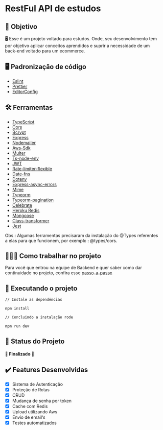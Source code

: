 # RestFul API de estudos

## :dart: Objetivo

🖥 Esse é um projeto voltado para estudos. Onde, seu desenvolvimento tem por objetivo aplicar conceitos aprendidos e suprir a necessidade de um back-end voltado para um ecommerce.

## :desktop_computer: Padronização de código

- [Eslint](https://eslint.org/)
- [Prettier](https://prettier.io/)
- [EditorConfig](https://editorconfig.org/)

## :hammer_and_wrench: Ferramentas

- [TypeScript](https://www.typescriptlang.org/)
- [Cors](https://www.npmjs.com/package/cors)
- [Bcrypt](https://www.npmjs.com/package/bcrypt)
- [Express](https://www.npmjs.com/package/express)
- [Nodemailer](https://nodemailer.com/about/)
- [Aws-Sdk](https://www.npmjs.com/package/aws-sdk)
- [Multer](https://www.npmjs.com/package/multer)
- [Ts-node-env](https://www.npmjs.com/package/ts-node-dev)
- [JWT](https://jwt.io/)
- [Rate-limiter-flexible](https://www.npmjs.com/package/rate-limiter-flexible)
- [Date-fns](https://www.npmjs.com/package/date-fns)
- [Dotenv](https://www.npmjs.com/package/dotenv)
- [Express-async-errors](https://www.npmjs.com/package/express-async-errors)
- [Mime](https://www.npmjs.com/package/mime)
- [Typeorm](https://typeorm.io/#/)
- [Typeorm-pagination](https://www.npmjs.com/package/typeorm-pagination)
- [Celebrate](https://www.npmjs.com/package/celebrate)
- [Heroku Redis](https://devcenter.heroku.com/articles/heroku-redis)
- [Mongoose](https://www.npmjs.com/package/mongoose)
- [Class-transformer](https://www.npmjs.com/package/class-transformer)
- [Jest](https://jestjs.io/pt-BR/)

Obs.: Algumas ferramentas precisaram da instalação do @Types referentes a elas para que funcionem, por exemplo : @types/cors.

## 👨🏻‍💻 Como trabalhar no projeto

Para você que entrou na equipe de Backend e quer saber como dar continuidade no projeto, confira esse [passo-a-passo](https://github.com/Marcos-afk/api-vendas-ts/blob/main/CONTRIBUTING.md)

## :rocket: Executando o projeto

```bash
// Instale as dependências

npm install

// Concluindo a instalação rode

npm run dev
```

## :muscle: Status do Projeto

<h4 align="left">
	🚧   Finalizado   🚧
</h4>

## :heavy_check_mark: Features Desenvolvidas

- [x] Sistema de Autenticação
- [x] Proteção de Rotas
- [x] CRUD
- [x] Mudança de senha por token
- [x] Cache com Redis
- [x] Upload utilizando Aws
- [x] Envio de email's
- [x] Testes automatizados
